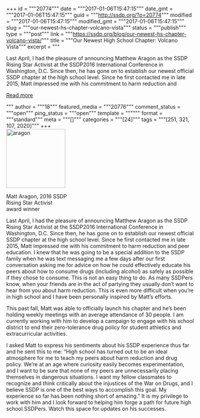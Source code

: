 +++
id = """20774"""
date = """2017-01-06T15:47:15"""
date_gmt = """2017-01-06T15:47:15"""
guid = """http://ssdp.org/?p=20774"""
modified = """2017-01-06T15:47:15"""
modified_gmt = """2017-01-06T15:47:15"""
slug = """our-newest-hs-chapter-volcano-vista"""
status = """publish"""
type = """post"""
link = """https://ssdp.org/blog/our-newest-hs-chapter-volcano-vista/"""
title = """Our Newest High School Chapter: Volcano Vista"""
excerpt = """<p>Last April, I had the pleasure of announcing Matthew Aragon as the SSDP Rising Star Activist at the SSDP2016 International Conference in Washington, D.C. Since then, he has gone on to establish our newest official SSDP chapter at the high school level. Since he first contacted me in late 2015, Matt impressed me with his commitment to harm reduction and</p>
<div class="h10"></div>
<p><a class="more-link2 flat" href="https://ssdp.org/blog/our-newest-hs-chapter-volcano-vista/">Read more</a></p>
"""
author = """18"""
featured_media = """20776"""
comment_status = """open"""
ping_status = """open"""
template = """"""
format = """standard"""
meta = """[]"""
categories = """[24]"""
tags = """[251, 321, 107, 2020]"""
+++
<div id="attachment_20776" style="width: 168px" class="wp-caption alignleft"><a href="/assets/aragon.jpg"><img class="wp-image-20776" src="http://ssdp.org/assets/aragon-300x300.jpg" alt="aragon" width="158" height="158" /></a><p class="wp-caption-text">Matt Aragon, 2016 SSDP Rising Star Activist award winner</p></div>

<b></b><span style="font-weight: 400;">Last April, I had the pleasure of announcing Matthew Aragon as the SSDP Rising Star Activist at the SSDP2016 International Conference in Washington, D.C. Since then, he has gone on to establish our newest official SSDP chapter at the high school level. Since he first contacted me in late 2015, Matt impressed me with his commitment to harm reduction and peer education. I knew that he was going to be a special addition to the SSDP family when he was text messaging me a few days after our first conversation asking me for advice on how he could effectively educate his peers about how to consume drugs (including alcohol) as safely as possible if they chose to consume. This is not an easy thing to do. As many SSDPers know, when your friends are in the act of partying they usually don’t want to hear from you about harm reduction. This is even more difficult when you’re in high school and I have been personally inspired by Matt’s efforts. </span>

This past fall, Matt was able to officially launch his chapter and he&#8217;s been holding weekly meetings with an average attendance of 30 people. I am currently working with him to develop a campaign to engage with his school district to end their zero-tolerance drug policy for student athletics and extracurricular activities.

<span style="font-weight: 400;">I asked Matt to express his sentiments about his SSDP experience thus far and he sent this to me: “High school has turned out to be an ideal atmosphere for me to teach my peers about harm reduction and drug policy. We&#8217;re at an age where curiosity easily becomes experimentation, and I want to be sure that none of my peers are unnecessarily placing themselves in dangerous situations. I want my fellow classmates to recognize and think critically about the injustices of the War on Drugs, and I believe SSDP is one of the best ways to accomplish this goal. My experience so far has been nothing short of amazing.”</span><span style="font-weight: 400;">
</span><span style="font-weight: 400;">
</span><span style="font-weight: 400;">It is my privilege to work with him and I look forward to helping him forge a path for future high school SSDPers. Watch this space for updates on his successes. </span>
